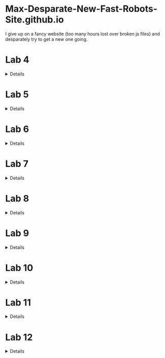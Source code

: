 # Max-Desparate-New-Fast-Robots-Site.github.io
I give up on a fancy website (too many hours lost over broken js files) and desparately try to get a new one going. 

# Lab 4

<details markdown="1">
In this lab, I set up the IMU sensor, enabling 9DOF sensing for the Artemis board. This enables more complex path planning and systems control.

![alt text](lab4/imuconnected.jpg "Picture of the IMU connected to the Artemis board.")

The example code for the IMU board runs without issue out-of-the-box. (The below GIF was recorded retroactively with the example code. The IMU has already been mounted to the robot. The outputs are read from Serial plotter.)

![alt text](lab4/examplecode.gif "Showing the sample code track IMU data from the robot position")

The AD0_VAL value is set to zero by default. This variable refers to the LSB bit of the I2C address. Manipulating the AD0_VAL could allow up to two IMU boards to run in parallel. (Having two of the same board would improve robustness of sensor data.) 

## Accelerometer
Using the equations from class, I record pitch and roll values with the IMU board positioned at -90, 0, and 90 degrees in these two axes.

'''c
pitch_a = atan2(myICM.accY(),myICM.accZ())*180/M_PI;
roll_a  = atan2(myICM.accX(),myICM.accZ())*180/M_PI; 
'''

![alt text](lab4/pitch90090.png "Image of pitch data sampled at different angles.")

![alt text](lab4/roll90090.png "Image of roll data sampled at different angles.")

To get this data, I held the IMU board against the flattest surfaces I had in my room. This brings about potential systematic errors since the flatness and perpendicularity of these surfaces are not guaranteed. This affects my two-point calibration.  

The raw accelerometer data is very noisy. Additionally, at the extreme angles, data for the other axis is most inconsistent. While most of the issue of the accelerometer data is in precision, some of the accuracy is calibrated for by determining a shift and scale factor from the sampled data to fit the expected values to the expected angles. 

```python
# Calculating conversion factors
# Scale conversion
s = 180 / (np.mean(pitch90) - np.mean(pitchneg90))
# origin conversion
o = -(np.mean(pitch90) + np.mean(pitchneg90))/2
print(s,o)
>> 1.0259896646740851 1.0943006994729316
```

Using a fourier transform, I derived an alpha term for low-pass filtering. 
![alt text](lab4/pitchfft.png "Pre-filtered Pitch FFT")

I decided to use 2Hz as my cutoff frequency, leading to the following calculations. 
![alt text](lab4/alphacalc.png "Alpha calculation")

This leads to a much smoother fourier transform for the filtered signal. In fact, for the low-pass filtered pitch data, only three peaks are registered by the FFT.
![alt text](lab4/pitchlpffft.png "Post-filter Pitch FFT")

Here are the pitches laid on top of one-another. The filtered pitch is clearly much smoother and robust.
![alt text](lab4/pitchlpfcompare.png "Pre- and post-filter Pitch FFT")


## Gyroscope
The gyroscope data suffers from clear drift over time. This is inherent to the sensor, although I found tha higher sampling rates reduced this drift. I suspect this has to do with the dt calculation involved with iterating pitch, roll, and yaw values from gyro data. 

![alt text](lab4/gyrodrift.png "Gyro pitch drift over 5 seconds")

I merged the gyro data with the accelerometer data using a complimentary filter for higher accuracy and precision, with robustness to noise and rapid changes.

I used a beta of 0.9 for these results.

![alt text](lab4/pitchreadingcompare.png "Pitch complimentary")

![alt text](lab4/rollreadingcompare.png "Roll complimentary")

## Sample Data and Stunts
The limiting factor for my sampling rate was waiting on the TOF sensor data. The change I made to boost my sampling rate substantially was to not wait for TOF sensor data when it was not available, and update IMU data first. I used separate float arrays for my variables of interest with a set size of 1400, experimentally determined to be more than enough for 5 seconds of data. 

My sampling rate was much faster when I spent the 5 seconds filling up my data buffers and incrementally sending the data after the recording process was complete. The downside of this setup is that the real runtime is much longer than 5 seconds. 

![alt text](lab4/5secreadings.png "5 seconds of data")

I cut the cord for the 850mAH battery, the smaller voltage of the two supplied batteries, to be connected to the Artemis. The larger voltage battery is more suited for the high-power demands of the motor controllers. 

I did some basic stunts, with and without the Artemis onboard. 

Without Artemis:
![alt text](lab4/noart.gif "Test drive without Artemis")

With Artemis:
![alt text](lab4/art.gif "Test drive with Artemis")


The following data is from a 5 second capture from the IMU and TOF sensor onboard the robot, run remotely. This particular scene shows me driving the robot 360 degrees in my messy room. Notice the yaw values responding appropriately. Pitch and roll appear to jitter likely due to friction interactions with the floor. Distance sensing also responds appropriately. (I have TOF sensors on either end of the robot.)

![alt text](lab4/360spindata.png "Data from a 360 spin")

</details>

# Lab 5

<details markdown="1">

## Wiring Diagram
![alt text](lab5/diagram.jpg "Motor driver wiring diagram")
The Artemis voltage requirements for powering are different than that of the motors. The motors draw signficantly more power than the computer. Therefore, a lower voltage battery is suited for running the Artemis computer and a higher voltage batter is suited for running the motors. 

I use analog pins on opposite sides of the Artemis board to control the motor drivers. This makes debugging easier due to the intuitive visual grouping and also reduces likelihood of me shorting connections during the soldering process. 

## Power Supply Testing
A control signal amplitude of 2V best matches the expected output voltage from the Artemis board. For Vin, I used 3.7V to match the maximum output of the charged 850mAh battery. 

I was successfully able to module the speed of the motors on each side using the duty cycle from the function generator. Shorter duty cycles lead to slower rotation.
![alt text](lab5/labsetup.gif "Robot motors running tethered")

## Calibration
I added the following code to the bluetooth cases to allow for easy testing and calibration of left and right motors. For a left motor and right motor speed sent over bluetooth, the robot moves forward at those speeds for a second.

```C
case TEST_DRIVE:
    success = robot_cmd.get_next_value(l_speed);
    if (!success)
        return;
    success = robot_cmd.get_next_value(r_speed);
    if (!success)
        return;
    analogWrite(left_f,0);
    analogWrite(left_r,0);
    analogWrite(right_f,0);
    analogWrite(right_r,0);
    delay(500);
    analogWrite(left_f,l_speed);
    analogWrite(left_r,0);
    analogWrite(right_f,r_speed);
    analogWrite(right_r,0);
    delay(1000);
    analogWrite(left_f,0);
    analogWrite(left_r,0);
    analogWrite(right_f,0);
    analogWrite(right_r,0);
    break;
```
Straight line driving was achieved at 190 and 248 for left and right motors respectively. 
![alt text](lab5/straightline.gif "The robot moves straight")

## Lower Limit PWM
Running the calibration script at progressively lower and lower PWM values, I found that values at 40 were the threshold for overcoming static friction in driving straight. Intuitively, the fixed 4-wheel drivetrain would experience emore friction in turns. For a point-turn, the minimum viable PWM value was 100 for each motor. 

## Open-loop Test Run
Here is the robot performing a manuever untethered and via a bluetooth command. 
![alt text](lab5/testrun.gif "The robot moves autonomously")
```C
case LAB5:
    l_speed = 190;
    r_speed = 248;
    analogWrite(left_f,l_speed);
    analogWrite(left_r,0);
    analogWrite(right_f,r_speed);
    analogWrite(right_r,0);
    delay(500);
    analogWrite(left_f,l_speed);
    analogWrite(left_r,0);
    analogWrite(right_f,0);
    analogWrite(right_r,0);
    delay(500);
    analogWrite(left_f,0);
    analogWrite(left_r,l_speed);
    analogWrite(right_f,0);
    analogWrite(right_r,l_speed);
    delay(500);
    analogWrite(left_f,0);
    analogWrite(left_r,0);
    analogWrite(right_f,0);
    analogWrite(right_r,l_speed);
    delay(500);
    analogWrite(left_f,0);
    analogWrite(left_r,0);
    analogWrite(right_f,0);
    analogWrite(right_r,0);
    break;
```
</details>

# Lab 6

<details markdown="1">

![alt text](lab6/run.gif "The robot drives and turns around")

## Data Handling
To maximize the customizability of my PID stunt code, I used many input parameters sent over bluetooth. This helped me quickly test different PID parameters as well as other parameters relevant to the stunt. 

My code takes up to 10 inputs. Some parameters operate as 'optional' parameters. 

```C
success = robot_cmd.get_next_value(kp);
            if (!success)
                return;
            success = robot_cmd.get_next_value(ki);
            if (!success)
                return;
            success = robot_cmd.get_next_value(kd);
            if (!success)
                return;
            success = robot_cmd.get_next_value(timeout);
            if (!success)
                return;
            success = robot_cmd.get_next_value(split);
            if (!success)
                split = 10;
            success = robot_cmd.get_next_value(I_gaurd);
            if (!success)
                I_gaurd = 100;
            success = robot_cmd.get_next_value(bottom);
            if (!success)
                bottom = 50;
            success = robot_cmd.get_next_value(forward);
            if (!success)
                forward = 500;
            success = robot_cmd.get_next_value(l_speed);
            if (!success)
                l_speed = 250;
            success = robot_cmd.get_next_value(r_speed);
            if (!success)
                r_speed = 250;         
```

I also used code from my IMU lab to retrieve data after recording. The most efficient way I've found to send batches of data over bluetooth is to store data to several float buffers during the run. Then, once the run is finished, send data line-by-line to a python list over bluetooth.

I can use the following callback function to process and display the data.

```python
def getData(uuid,y):
    global record
    string = y.decode("utf-8")
    if string == "DONE":
        for key in record:
            plt.plot(record[key])
            plt.title(key)
            plt.show()
        return
    datas = string.split("+")
    keys = list(record.keys())
    for data in datas:
        dat = data.split("|")
        for i,e in enumerate(dat):
            if e:
                record[keys[i]] += [float(e)]
ble.start_notify(ble.uuid['RX_STRING'], getData)
record = {"yaws":[],"output":[],"kpP":[],"kiI":[],"kdD":[]}
```

## PID 
In selecting my K values, I followed the heuristic plan laid out in lectures. I first tested a P-only system. When my P value was too high, I found that the robot would turn too fast for yaw readings to be accurate. At a certain point, especially when the robot was within 10 degrees of the set point, it struggled to overcome friction. That led me to introduce a non-zero Ki to eventually build up the magnitude of the output to overcome the friction near the setpoint. I then played with small Kd values to help improve speed of convergence. 

## Sampling
I played with the idea of truncating the yaw data to a 0-360 range. However, I found issues with the robot spinning too far past the setpoint. This is because, for a setpoint of 0, the function of P would be discontinuous. 

Therefore, I had better results with a setpoint of 180 degrees and performing no truncation on yaw. The robot does not spin far enough to encounter issues with data overflow or underflow. 

Even with my code optimized to run as fast as possible, I frequently had issues with my yaw reading accuracy. When the motors are driven too quickly, the robot easily overshoots in reality, but the sensor does not pick up on the overshoot. I suspect this has to do with a breakdown of small angle approximations as high enough angular speeds. Thus, I had to reduce my Kp and I gaurd values to reduce instances of extremely fast spinning. 

## Simple anti-windup
My implementation of anti-windup is a simple hack that truncates the integral tracking variable to a set range. 

```C
I += P * dt;
I = fmax(fmin(I,I_gaurd),-I_gaurd); // anti windup
```

## PID output to motor drivers
To convert the PID output value to integers I can send to the motor drivers, I did the following. I added a baseline speed to the output called "bottom". I then clamped to output to 0-255. I also apply a "split" to account for different efficiencies between the left and right motors. The output value can be negative, reflecting different directions of turning. I converted these real float values to positive integers and wrote them to the appropriate pins of the motor drivers. 

```C
if (output < 0) {
    analogWrite(left_f,0);
    analogWrite(left_r,(int) -fmax(output-bottom+split,-255));
    analogWrite(right_f,(int) -fmax(output-bottom-split,-255));
    analogWrite(right_r,0);
    buff0[counter] = (int) -fmax(output-bottom+split,-255);
    
} else {
    analogWrite(left_f,(int) fmin(output+bottom-split,255));
    analogWrite(left_r,0);
    analogWrite(right_f,0);
    analogWrite(right_r,(int) fmin(output+bottom+split,255));
    buff0[counter] = (int) fmin(output+bottom-split,255);
```

Driving in the hallway, the robot begins to turn and converge toward 180 degrees.

![alt text](lab6/yawinmotion.png "The robot drives and turns around after driving forward")

The PWM values that the motors experience look like this.

![alt text](lab6/outputsinmotion.png "PWM values ")

This output can be broken down into the trends of Kp\*P, Ki\*I, and Kd\*D.
![alt text](lab6/P.png "P component")

![alt text](lab6/I.png "I component")

![alt text](lab6/D.png "D component")

</details>

# Lab 7

<details markdown="1">

## Data capture
In the Upson lab, I ran a modified version of the TOF lab code to get step response data. I drove the motors at a set speed for 1 second before letting the robot coast and letting drag slow the robot to a stop.

For easier conversion of u to pwm values, I ran the step response at the maximum PWM value that would allow for straight driving.

Most critically, it was important to set the robot far enough for the robot to come to a rolling stop without collision.

![alt text](lab7/xdata.png "Raw distance measurements")

I processed the data to derive velocity and acceleration measurements. I used symmetric moving averages just to smooth out the data. Without the smoothing, errors from the distance measurements propogate through the differentiation. With a little bit of smoothing, I am much more confident in reading the graphs for rise time.

```python
import numpy as np
def moving_average(x, w):
    return np.convolve(x, np.ones(w), 'same') / w

xdot = moving_average(np.ediff1d(x)/np.ediff1d(times),3)
```

![alt text](lab7/xdotdata.png "Smoothed velocity")

Here we can see the robot move towards the wall with nearly continuous acceleration and increasing speed. After 1 second from the start of data capture, acceleration reverses direction and a lower magnitude acceleration at a point in time that matches the inflection point in the X data.

## Drag and Mass
After this, the process of capturing the 90% rise time is relatively simple implementation of the lecture code. 
```python
# d ~ 1/xdot_steady
xdot_steady = np.min(xdot)
d = (-1/xdot_steady)

xdot90 = 0.9*xdot_steady
t_rise = (times[np.argmax(xdot < xdot90)] - times[0]) 

# m = -d*t_0.9 / ln(0.1)
m = -d*t_rise / np.log(0.1)

print(d, m)
>> 0.6709160379958043 264.7416977038248
```

## A and B matrices
With my coefficients determined, I then calculate my A, B, and C matrices. I also discretize A and B as required. 
```python
# xdot = Ax + Bu
A = np.array([[0,1],[0,-d/m]])
B = np.array([[0],[1/m]])

C = np.array([[-1,0]])

#discretized, dt is sampling time
dt = (times[-1] - times[0]) / len(times)
Ad = np.eye(len(A)) + dt * A  
Bd = dt * B

A = Ad
B = Bd
```


|  A  |         |
|----|---------|
| 1 | 97.32545098 |
| 0 | 0.75335504 |

|  B  |
|----|
| 0. | 
| 0.36762419 |

|  C  |         |
|----|---------|
| -1 | 0 |

## Applying Kalman Filter
Then, it is a matter of applying the kalman filter with the kalman filter function on the measured data.

We use this function applied to a given motor input u and measured output state y.
```python
sigma_1, sigma_2, sigma_3 = dt, dt, 27.

sig_u=np.array([[sigma_1**2,0],[0,sigma_2**2]]) 
sig_z=np.array([[sigma_3**2]])

sigma = np.array([[2500,0],[0,10]])


def kf(mu,sigma, u, y):
    mu_p = A.dot(mu) + B.dot(u)
    sigma_p = A.dot(sigma.dot(A.transpose()))+sig_u
    
    sigma_m = C.dot(sigma_p.dot(C.transpose()))+sig_z
    kkf_gain = sigma_p.dot(C.transpose().dot(np.linalg.inv(sigma_m)))
    
    y_m = y-C.dot(mu_p)
    mu = mu_p+kkf_gain.dot(y_m)
    sigma=(np.eye(2)-kkf_gain.dot(C)).dot(sigma_p)

    return mu, sigma
```

I first tested the following sigmas. My position and speed standard deviation is about 9.9. I try 20 for my sigma_3 process noise. 

```python
sigma_1, sigma_2, sigma_3 = np.sqrt(dt), np.sqrt(dt), 20.


sig_u=np.array([[sigma_1**2,0],[0,sigma_2**2]]) 
sig_z=np.array([[sigma_3**2]])

sigma = np.array([[2500,0],[0,10]])
```

I used the below code to visualize the filtered data
```python
kf_state = []
x_ = -np.array([x[1],0]).transpose()
Y = -np.stack([x[1:],xdot[0:]]).transpose()
u = 1
for i,y in enumerate(Y):
    if i == np.argmin(x)-1:
        u = 0
    x_, sig = kf(x_, sigma, [[u]], y)
    kf_state.append(x_)

kf_state = np.stack(kf_state)
plt.plot(kf_state[:,0,1],label="Kalman Filtered")
plt.plot(xdot[1:], label="Raw")
plt.legend()
plt.show()
```

The results show the filtered data means consistently overshooting measured results, resulting in the robot appearing to be closer to the wall than it is in the measured data. If anything, with the doppler effect, appearing slightly further from the wall would be more reasonable.
![alt text](lab7/kalman0.png "First Kalman test")

To induce a somewhat tighter fit, I increase sigmas in my process values. 
I use 97.3, 9.9, and 50 for my sigmas 1 through 3. And I use 2.5 and 243 for m
![alt text](lab7/kalman1.png "Second Kalman test")

## Onboard extrapolation

To interpolate between TOF readings on the Artemis, I use my last readings of x and xdot to linearly extrapolate into the future. This allows me to have a finer sampling rate. 

After capturing the initial state with the TOF sensor, I am able to begin applying the extrapolation to incoming data. When real sensor data is not available, the Artemis falls back on, every 15 milliseconds, at a much faster sampling rate, a best guess of position and speed to predict the present state. 

```C
while (true) {
    if (distanceSensor1.checkForDataReady()) {
        last_time = millis();
        distance1 = distanceSensor1.getDistance();
        distanceSensor1.clearInterrupt();
        distanceSensor1.stopRanging();
        distanceSensor1.startRanging();
        x_(0,0) = distance1;
        break;
    }
    delay(5);
}

analogWrite(right_f,r_speed);
analogWrite(right_r,0);
analogWrite(left_f,l_speed);
analogWrite(left_r,0);

while (counter < buffer_size) {
    timestamp = micros();
    if (timestamp - last_time2 > timeout) {
        analogWrite(right_f,0);
        analogWrite(right_r,0);
        analogWrite(left_f,0);
        analogWrite(left_r,0);
        u(0) = 0;
        if (timestamp - last_time2 > 5000000) {
            break;
        }
    }

    if (distanceSensor1.checkForDataReady()) {
        distance1 = distanceSensor1.getDistance();
        distanceSensor1.clearInterrupt();
        distanceSensor1.stopRanging();
        distanceSensor1.startRanging();

        if (counter > 0) {
            dt = millis() - last_time;
            last_time += dt;
            xdot = (distance1 - buff0[last_counter]) / dt;
            last_counter = counter;
        }
        
        y = {distance1,xdot};

        times[counter] = timestamp/1000.;
        distance1 = y(0,0);
        buff0[counter] = distance1;
        buff1[counter] = y(0,1);
        counter++;
        }

    delay(15); // Fallback interpolation
    times[counter] = timestamp/1000.;
    distance1 += 15*y(0,1);
    buff0[counter] = distance1;
    buff1[counter] = y(0,1);
    counter++;

}
```

Here are the results of the interpolation in a sample run. The x axis shows the number of samples. The linear interpolation strategy works very well during most of the motion. However, where the magnitude of velocity is changing much faster, near the start and end of the robot's motion, the constant speed assumption breaks down. 
![alt text](lab7/interpx.png "X data with extrapolation")

</details>

# Lab 8

<details markdown="1">

## Overview
I chose to perform Task B: Orientation Control. For this task, I will program the robot to drive fast toward a wall, drift and turn 180 degrees and drive back. 

## Best run
![alt text](lab8/bestrun.gif "Best run")
In my best run, my robot completes the task in about 4 seconds. 

## Blooper reel
[![alt text](https://img.youtube.com/vi/L2kpKNiJ4Ls/0.jpg)](https://www.youtube.com/watch?v=L2kpKNiJ4Ls)

## Implementation
For this high speed task, I must face a few specific challenges. I am aware that the robot's yaw measurement is inaccurate at fast rotations. It may be necessary to compensate for expected drift by programming the turn setpoint as required. 

My code consists of three loops that the robot progresses through. First, the robot drives forward until it detects a forward distance less than 914 mm (3 feet). Then it initates a 180 degree turn using PID. Finally, it drives straight back to the finish line. At every stage, there exists a timeout in the case that any phase hangs for any technical reason. This helps prevent the robot from behaving too erratically and getting damaged.

For faster distance updates, I use linear extrapolation to estimate distance when the ToF data is unavailable. Below is the code for phase 1.  I found that setting *distance_to_wall* to values higher than 914 mm gives the robot enough distance to respond, giving enough space for the arc of the turn. Otherwise the robot ends up crashing into the wall. 
```python
while (distance1 > distance_to_wall) {
    timestamp = micros();
    if (timestamp - last_time2 > timeout || counter >= buffer_size) {
    analogWrite(right_f,0);
    analogWrite(right_r,0);
    analogWrite(left_f,0);
    analogWrite(left_r,0);
    if (timestamp - last_time2 > 5000000) {
        break;
    }
    }

    if (distanceSensor1.checkForDataReady()) {
    distance1 = distanceSensor1.getDistance();
    distanceSensor1.clearInterrupt();
    distanceSensor1.stopRanging();
    distanceSensor1.startRanging();

    if (counter > 0) {
        dt = millis() - last_time;
        last_time += dt;
        xdot = (distance1 - buff0[last_counter]) / dt;
        last_counter = counter;
    }
    
    times[counter] = timestamp/1000.;
    buff0[counter] = distance1;
    buff1[counter] = xdot;
    counter++;
    }

    delay(15);
    times[counter] = timestamp/1000.;
    distance1 += 15*xdot;
    //buff0[counter] = distance1;
    //buff1[counter] = xdot;
    //counter++;

}
```

And here is phase 2. This code is largely unchanged from the PID lab. Having a setpoint other than 180 gave me flexibility in adjusting for yaw overshoot or undershoot. 
```python
last_time = micros();

while (counter < buffer_size) {
    // if data ready and past minimum update time
    Serial.println(counter);
    if(myICM.dataReady())
    {
    // collect data
    myICM.getAGMT();
    timestamp = micros();
    dt = (timestamp - last_time2)/1000000.;
    last_time2 = timestamp;
    yaw_g += myICM.gyrZ()*dt;

    yaws[counter] = yaw_g;

    // calculate P error
    P = set_point - yaw_g;

    // calculate I error
    I += P * dt;
    I = fmax(fmin(I,I_gaurd),-I_gaurd); // anti windup

    // calculate D error
    D = (P - P_prev) / dt;
    P_prev = P;

    // calculate output, 
    output = kp * P + ki * I + kd * D;
    //buff0[counter] = output;
    buff1[counter] = kp*P;
    buff2[counter] = ki*I;
    buff3[counter] = kd*D;

    counter++;

    // clamp output 
    if (output < 0) {
        
        analogWrite(right_f,0);
        analogWrite(right_r,(int) -fmax(output-bottom+split,-255));
        analogWrite(left_f,(int) -fmax(output-bottom-split,-255));
        analogWrite(left_r,0);
        //buff0[counter] = (int) -fmax(output-bottom+split,-255);
        //buff2[counter] = l_speed;
        
    } else {
        analogWrite(right_f,(int) fmin(output+bottom-split,255));
        analogWrite(right_r,0);
        analogWrite(left_f,0);
        analogWrite(left_r,(int) fmin(output+bottom+split,255));
        //buff0[counter] = (int) fmin(output+bottom-split,255);
        //buff1[counter] = r_speed;
        //buff2[counter] = l_speed;
    }

}
```

And finally, I have a final drive forward script for phase 3. This part is the most straightforward.
```python
 if (timestamp - last_time > timeout) {
    delay(5);
    analogWrite(right_f,r_speed);
    analogWrite(right_r,0);
    analogWrite(left_f,l_speed);
    analogWrite(left_r,0);
    delay(forward);
    analogWrite(right_f,0);
    analogWrite(right_r,0);
    analogWrite(left_f,0);
    analogWrite(left_r,0);
    break;
    }
```

## PID and task Settings
* Kp = 0.2
* Ki = 0.007
* Kd = 0.02
* Timeout setting = 0.8 seconds
* Setpoint = 90 degrees

## Plots
I plot data captured from my best run. When the data shows zero, that indicates that the data isn't captured for phase 1. 

![alt text](lab8/yaws.png "Yaws plot")

![alt text](lab8/distances.png "Distances plot")

![alt text](lab8/speeds.png "Speeds plot")

![alt text](lab8/kpp.png "KpP plot")

![alt text](lab8/kii.png "KiI plot")

![alt text](lab8/kdd.png "KdD plot")

</details>

# Lab 9

<details markdown="1">

For the mapping task, I chose to repurpose my PID orientation control code to perform orientation control. I perform PID on position setpoints around a 360 degree turn. Specifically, in time windows of about a second, a running record of the set point position gets iterated up by 24 degrees, or a 15th of a full turn. The robot performs PID to try to reach that set point. After the time window is over, a measurement is taken of the distance from both time of flight sensors (mounted perpendicular to eachother) and of the current yaw reading. The yaw reading is known to be pretty inaccurate for rotations that are too fast, so I keep the kP term relatively small. 

The functional Arduino code looks something like this.

```C
yaws[counter] = yaw_g;
analogWrite(right_f,255);
analogWrite(right_r,255);
analogWrite(left_f,255);
analogWrite(left_r,255);
delay(50);

target += 360/15;

distanceSensor0.startRanging();
while (true) {
if (distanceSensor0.checkForDataReady()) {
distance0 = distanceSensor0.getDistance();
distanceSensor0.clearInterrupt();
distanceSensor0.stopRanging();
d0s[counter] = distance0;
break;
}
delay(5);
}

distanceSensor1.startRanging();
while (true) {
if (distanceSensor1.checkForDataReady()) {
distance1 = distanceSensor1.getDistance();
distanceSensor1.clearInterrupt();
distanceSensor1.stopRanging();
d1s[counter] = distance1;
break;
}
delay(5);
}

counter++;
```

Once I resolve the bluetooth connection issues, the code runs smoothly and captures and sends data well over bluetooth. The code for the data transfer is recycled from other labs. 

![alt text](lab9/spin.gif "Example of robot spinning and mapping")

## Robot Spinning
I struggled to get the robot to turn in place, even while using duct-taped wheels. In addition, the ToF sensors are also offset from the center of the robot. Finally, there is likely a discrepency between the yaw the robot measures and the actual yaw.

I try to later account for these offsets in my plotting of my datapoints. This is explained in the next sections.

## Plots
When I recieve raw data from the data callback, I recieve data for yaw, distance0, and distance1. 
![alt text](lab9/yaws.png "Raw yaw data")
![alt text](lab9/d0s.png "Distance 0 data")

I then convert this data to polar plots after yaws are converted to radians.
![alt text](lab9/polar.png "Polar plot of ToF")

## Precision and repeatability
Running the same code twice at a given location produces data that is surprisingly similar. This data is without any additional processing. This result occurs inspite of the fact that the starting position of the robot is not carefully controlled and the fact that the robot does not turn on its own axis. 

![alt text](lab9/polarprecision.png "Polar plot of ToF")

## Combining maps
From yaw and distance measurement data, we can convert polar coordinates to planar coordinates. I used the expression *x = r\*cos(theta) + x_o* and *y = r\*sin(theta) + y_o* to transform the data to a form that can be superimposed onto eachother. *x_o* and *y_o* refer to the respective origins at which the data was collected in the map. 

In python, the resultant code looks like this:

```python
import numpy as np
import matplotlib.pyplot as plt

keys = [["neg3neg2",-3,-2],["03",0,3],["53",5,3],["5neg3",5,-3]]

for name, delx, dely in keys:
    r = np.load(name+"r1.npy")+75
    theta = np.load(name+"theta.npy")
    x = (r)*np.cos(theta/180*np.pi+1*np.pi/2)/304.8+delx
    y = (r)*np.sin(theta/180*np.pi+1*np.pi/2)/304.8+dely
    plt.plot(x,y, ".",)
    plt.plot([delx], [dely], "x", label =  name)
plt.legend()
plt.show()
```
Thetas are offset by 90 degrees to account for my starting position. And distances are scaled to imperial units. 

![alt text](lab9/raw_map.png "Raw unprocessed map")

From the unprocessed map of the raw data, we can see an overall outline of the room and dots in the vague positions of the boxes within the room. To get more out of my data, I account for the fact that my ToF sensor travels a radius away from my center of rotation. Additionally, when my robot thinks it has completed a 360 degree turn, more often the turn is closer to 340. We can scale theta to try to correct this, too.

Adjusting the data to better fit, accounting for different offsets, and radii of rotation, and incomplete turns, I am able to produce a much cleaner joint point cloud.

```python
keys = [["neg3neg2",-3,-2, 'red'],["03",0,3, 'green'],["53",5,3,'blue'],["5neg3",5,-3,'purple']]
for name, delx, dely, color in keys:
    r = np.load(name+"r1.npy")
    theta = np.load(name+"theta.npy")
    if name == "03":
        x = (r+25)*np.cos(theta*(165/180)/180*np.pi+np.pi/2+0.4)/304.8+delx
        y = (r+25)*np.sin(theta*(165/180)/180*np.pi+np.pi/2+0.4)/304.8+dely+0.3
    elif name == "53":
        x = (r+65)*np.cos(theta*(200/180)/180*np.pi+np.pi/2-0.6)/304.8+delx
        y = (r+65)*np.sin(theta*(200/180)/180*np.pi+np.pi/2-0.6)/304.8+dely
    elif name == '5neg3':
        x = (r+75)*np.cos(theta*(170/180)/180*np.pi+np.pi/2-0.)/304.8+delx
        y = (r+75)*np.sin(theta*(170/180)/180*np.pi+np.pi/2-0.)/304.8+dely
    else:
        x = (r+115)*np.cos(theta*(170/180)/180*np.pi+np.pi/2-0.1)/304.8+delx
        y = (r+115)*np.sin(theta*(170/180)/180*np.pi+np.pi/2-0.1)/304.8+dely
    plt.plot(x,y, ".", color=color)
    plt.plot([delx], [dely], "x", color=color, label =  name)
plt.legend()
plt.show()
```

![alt text](lab9/cleaned_map.png "The cleaned map")

I can draw the predicted room boundaries using horizontal and vertical lines. I construct these lines under the basic assumption that all boundaries are strictly horizontal and vertical. For a vertical line, for example, I take a set of points, and draw a vertical line at *x = x_mu* where *x_mu* is the sample mean x position.

```python
p = np.stack(points, 1).reshape((2,-1))
plt.plot(p[0],p[1],".")

s = p[:,p[0,:]>6.1]
f = np.array([[min(s[1]),np.mean(s[0])],[max(s[1]),np.mean(s[0])]]).transpose()
#plt.plot(s[0], s[1],".")
plt.plot(f[1], f[0])

s = p[:,p[1,:]>3.5]
f = np.array([[np.mean(s[1]),np.min(s[0])],[np.mean(s[1]),np.max(s[0])]]).transpose()
#plt.plot(s[0], s[1],".")
plt.plot(f[1], f[0])

s = p[:,p[0,:]>-3]
s = s[:,s[0,:]<-2]
s = s[:,s[1,:] > 0.]
f = np.array([[min(s[1]),np.mean(s[0])],[max(s[1]),np.mean(s[0])]]).transpose()
#plt.plot(s[0], s[1],".")
plt.plot(f[1], f[0])

#...
```

![alt text](lab9/line_overlay.png "The cleaned map")

## Prepping for simulator
From these points, it is a simple to connect adjacent points to build a numpy array of vertices throughout the environment for later use in the simulator.


![alt text](lab9/single_line.png "The cleaned map")

</details>

# Lab 10 

<details markdown="1">

Code is adapted and optimized from Aarya Pai's 2022 lab work.

Here is the complete run with Bayes filter applied on a trajectory through the simulated environment.


![alt text](lab10/run.gif "Simulator run")

## Inferences and results
The Bel index peaks at a probability of aroud 0.5, but most of the time resides below 0.2. Error is smallest around when the robot moves relatively consistently and at short distances. Large movements especially with a lot of rotation reintroduce the most error. Interestingly, the GT alpha appears to grow substantially over the course of the trajectory. This may be an error with the simulator, given that we expect angles to be constrained -180 to 180. This is room for further investigation in future labs. 


![alt text](lab10/prediction_stats.png "Comparing predictions and ground truth")


## compute_control
To clean up my code for readability, I create delta_x and delta_y which is passed to the numpy arctan2 function. I use numpy functions where possible to leverage the package's computational speed advantage. I also take advantage of the array and matrix operations in calculating delta_trans. 
```python
def compute_control(cur_pose, prev_pose):
    """ Given the current and previous odometry poses, this function extracts
    the control information based on the odometry motion model.

    Args:
        cur_pose  ([Pose]): Current Pose
        prev_pose ([Pose]): Previous Pose 

    Returns:
        [delta_rot_1]: Rotation 1  (degrees)
        [delta_trans]: Translation (meters)
        [delta_rot_2]: Rotation 2  (degrees)
    """
    delta_x = cur_pose[0] - prev_pose[0]
    delta_y = cur_pose[1] - prev_pose[1]
    delta_rot_1 = mapper.normalize_angle(np.rad2deg(np.arctan2(delta_y, delta_x) - prev_pose[2]))
    delta_trans = np.sum((np.array(cur_pose[:2]) - np.array(prev_pose[:2 ]))**2)**0.5
    delta_rot_2 = mapper.normalize_angle(cur_pose[2] - prev_pose[2] - delta_rot_1)

    return delta_rot_1, delta_trans, delta_rot_2
```

## odom_motion_model
np.product can be used to take the product across all entries in an array. I used this fact to reduce unnecessary indexing. 

```python
def odom_motion_model(cur_pose, prev_pose, u):
    """ Odometry Motion Model

    Args:
        cur_pose  ([Pose]): Current Pose
        prev_pose ([Pose]): Previous Pose
        (rot1, trans, rot2) (float, float, float): A tuple with control data in the format 
                                                   format (rot1, trans, rot2) with units (degrees, meters, degrees)


    Returns:
        prob [float]: Probability p(x'|x, u)
    """  
    u_hat = compute_control(cur_pose, prev_pose)
    sigma = np.array((loc.odom_rot_sigma, loc.odom_trans_sigma, loc.odom_rot_sigma))
    prob = np.product(loc.gaussian(u_hat, np.array(u), sigma))
    
    return prob
```

## prediction_step

I experimented with matrix operations and other numpy tools to reduce the runtime of this function further. I was not successful in finding an alternative outside of the 6 for-loops that worked for my case. The main challenge is the need to apply the belief update between every combination of previous and current poses. With larger environments, this significantly reduces the performance of the Bayes filter, given that the sum connections follows the pyramid numbers formula *n(n+1)/2* or approximately O(n**2).

Here, I also experimented with adding a small epsilon to the division to prevent division errors. In practice, I did not run into issues with the normalization.

```python
def prediction_step(cur_odom, prev_odom):
    """ Prediction step of the Bayes Filter.
    Update the probabilities in loc.bel_bar based on loc.bel from the previous time step and the odometry motion model.

    Args:
        cur_odom  ([Pose]): Current Pose
        prev_odom ([Pose]): Previous Pose
    """
    
    actual_u = compute_control(cur_odom, prev_odom)
    loc.bel_bar = np.zeros((mapper.MAX_CELLS_X, mapper.MAX_CELLS_Y, mapper.MAX_CELLS_A))
    for x_prev in range(mapper.MAX_CELLS_X):
        for y_prev in range(mapper.MAX_CELLS_Y):
            for a_prev in range(mapper.MAX_CELLS_A):
                if loc.bel[x_prev,y_prev,a_prev] > 0.0001:
                    for x_t in range(mapper.MAX_CELLS_X):
                        for y_t in range(mapper.MAX_CELLS_Y):
                            for a_t in range(mapper.MAX_CELLS_A):
                                loc.bel_bar[x_t,y_t,a_t] += loc.bel[x_prev,y_prev,a_prev] * odom_motion_model(mapper.from_map(x_t,y_t,a_t),mapper.from_map(x_prev,y_prev,a_prev),actual_u)

    loc.bel_bar /= np.sum(loc.bel_bar)#+0.00001   
```

## sensor_model and update_step
These functions are pretty lean as-is. I could not make improvements here.
```python
def sensor_model(obs):
    """ This is the equivalent of p(z|x).

    Args:
        obs ([ndarray]): A 2D array consisting of the true observations for each robot pose in the map 

    Returns:
        [ndarray]: Returns a 1D array of size N (total number of cells in the map) with the likelihoods of each cell's observations
    """
    return np.array([loc.gaussian(loc.obs_range_data[i], obs[i], loc.sensor_sigma) for i in range(mapper.OBS_PER_CELL)])



def update_step():
    """ Update step of the Bayes Filter.
    Update the probabilities in loc.bel based on loc.bel_bar and the sensor model.
    """
    for x_t in range(mapper.MAX_CELLS_X):
        for y_t in range(mapper.MAX_CELLS_Y):
            for a_t in range(mapper.MAX_CELLS_A):
                loc.bel[x_t,y_t,a_t] = loc.bel_bar[x_t, y_t, a_t] * np.prod(sensor_model(mapper.obs_views[x_t,y_t,a_t]))
                
    loc.bel /= np.sum(loc.bel)
```

</details>

# Lab 11

<details markdown="1">

## Localization in Simulation
I tested the simulation's localization. The results appeared virtually identical to the previous lab. We can observe the belief trajectory in blue fitting fairly tightly to the ground truth in green. By testing in simulation first, we can isolate errors between code and real-world physics. From the simulated results, we have a benchmark for the error in an ideal case. 

![alt text](lab11/finalplot.png "Final plot of odom, ground truth, and belief")

## Real localization
Next, we test the same code on the real robot. I implemented the *perform_observation_loop* code as follows. 

```python
async def perform_observation_loop(self, rot_vel=120):
        """Perform the observation loop behavior on the real robot, where the robot does  
        a 360 degree turn in place while collecting equidistant (in the angular space) sensor
        readings, with the first sensor reading taken at the robot's current heading. 
        The number of sensor readings depends on "observations_count"(=18) defined in world.yaml.
        
        Keyword arguments:
            rot_vel -- (Optional) Angular Velocity for loop (degrees/second)
                        Do not remove this parameter from the function definition, even if you don't use it.
        Returns:
            sensor_ranges   -- A column numpy array of the range values (meters)
            sensor_bearings -- A column numpy array of the bearings at which the sensor readings were taken (degrees)
                               The bearing values are not used in the Localization module, so you may return a empty numpy array
        """
        # Get ArtemisBLEController object
        global flag
        global record
        flag = False
        
        # Run Lab 9 code for mapping
        ble.send_command(CMD.LAB9,".07|0.005|0.02|5000000|25|40|120|1000|255|240")

        # Awaiting flag to be turned on (when data is done sending)
        while not flag:
            await sleep()
        
        # Light post-processing akin to Lab 9 for angle and range correction
        sensor_ranges = np.array(record["D1"])
        sensor_ranges = (sensor_ranges + 75)/1000
        sensor_ranges = np.expand_dims(sensor_ranges,1)
        sensor_bearings = np.array(record["yaws"])
        sensor_bearings = sensor_bearings*(170/180)/180*np.pi
        sensor_bearings = np.expand_dims(sensor_bearings,1)
        
        
        return sensor_ranges, sensor_bearings
        
flag = False
```

Running this code at one of the four marked poses in the environment (5 ft, -3ft, 0 deg) looks something like this. 

![alt text](lab11/singlespin.gif "Single example fo the robot spinning on a coordinate")

Even with this imperfect data capture trajectory, we get a predicted position very close to the actual point. 

![alt text](lab11/prediction.png "Single example fo the robot spinning on a coordinate")

The actual position is (-1.524m, -0.914m, 0 degrees). In other words, the belief from the update step is nearly exactly the actual position.

## The Other Poses

Due to the large detection radius, the size of the prediction error ranges up to 1 foot. 

### Ground truth (5, 3), belief (5,2)
![alt text](lab11/53.png "Prediction at 5,3")

### Ground truth (0, 3), belief (1,3)
![alt text](lab11/03.png "Prediction at 0,3")

### Ground truth (-3, -2), belief (-3,-2)
![alt text](lab11/neg3neg2.png "Prediction at -3,-2")

</details>

# Lab 12

<details markdown="1">

## Overview
I had many challenges in tackling this lab. In this lab, the task is to autonomously navigate through a long sequence of waypoints in a predefined map. 

```
1. (-4, -3)    <--start
2. (-2, -1)
3. (1, -1)
4. (2, -3)
5. (5, -3)
6. (5, -2)
7. (5, 3)
8. (0, 3)
9. (0, 0)      <--end
```

In order to achieve this, I considered several strategies. Below, I explain the sequence of strategies I tested.


| # | Waypoints | Distance | Yaw | Notes |
| - | --- | --- | ---| :-- |
|1 | Bayes filter update every step | TOF with interpolation | PID yaw position control | |
|2 | Bayes filter at selected points | TOF with interpolation | PID yaw position control | |
|3 | Dead reckoning | TOF with PID position control | PID yaw position control 


## Method 1

[![alt text](https://img.youtube.com/vi/hNxk1YXVzCo/0.jpg)](https://www.youtube.com/watch?v=hNxk1YXVzCo)

I reused lab 7 code for TOF with interpolation. I adapted my PID lab code for the yaw control. These two steps were the more straightforward. I removed the data capture part of these functions and rebundled them as the DRIVE and TURN case. They would allow me to command the robot to drive x distance or turn y degrees, with other parameters to control the motion.

The DRIVE function works by:

1. Recording the initial distance ahead with TOF 
2. Determining the distance to stop at by subtracting the initial distance by the desired movement distance.
3. Move forward until the step 2 distance is reached. 

For the Bayes filter update, I used asyncio to allow for the python kernel to wait until the bearings and ranges are populated before proceeding. 

```python
async def perform_observation_loop(self, rot_vel=120):

    global flag
    global record
    global r_offset
    flag = False
    
    print("send")
    record = {"yaws":[],"D1":[]}
    ble.send_command(CMD.LAB9,"2.|0.7|0.8|5000000|-30|100|150|1000|255|255")
    
    last = time()
    while time() < last + 40:
        if len(record["D1"]) == 15:
            print("type 2 break")
            break
        await sleep()
    if time() > last + 40:
        print("timed out")
    
    sensor_ranges = np.array(record["D1"])
    sensor_ranges = (sensor_ranges + r_offset)/1000
    sensor_ranges = np.expand_dims(sensor_ranges,1)
    sensor_bearings = np.array(record["yaws"])
    sensor_bearings = (sensor_bearings + 20)*(170/180)/180*np.pi
    sensor_bearings = np.expand_dims(sensor_bearings,1)
    
    return sensor_ranges, sensor_bearings
```

The script includes preliminary processing of the raw data to improve localization accuracy.

To navigate between waypoints, these wrapper and helper functions are used. 

```python
waypoints = [(-4, -3),   
            (-2, -1),
             (1, -1),
             (2, -3),
             (5, -3),
             (5, -2),
             (5, 3),
             (0, 3),
             (0, 0)]

def getAngle(arr):
    angle = np.rad2deg(np.arctan2(arr[1],arr[0]))
    if angle > 180:
        angle = -360 + angle
    return angle
    
def getDistance(arr):
    return np.linalg.norm(arr)*1000

async def turn(d_angle):
    global flag
    
    angle_left = d_angle
    large_angle_threshold = 90

    if abs(angle_left) > large_angle_threshold:
        angle_left = angle_left - np.sign(angle_left) * large_angle_threshold
        flag = False
        #                           P   I    D   timeout s Igaurd bottom target
        ble.send_command(CMD.TURN,"2.|0.9|0.8|2000000|100|220|160|"+str(np.sign(angle_left)*large_angle_threshold))
        last = time()
        while time() < last + 10:
            if flag:
                break
            await sleep()
        
        await turn(angle_left)
    else:
        flag = False
        ble.send_command(CMD.TURN,"2.|0.9|0.8|2000000|100|220|160|"+str(angle_left))
        last = time()
        while time() < last + 10:
            if flag:
                break
            await sleep()   
```

The turning function seperates large turns into a sequence of smaller turns to reduce errors from yaw drift. These pieces of code make it easier for me to iterate between waypoints, determining the next desire, and getting the angle and distance needed to travel. 

```python
 waypoint_m = np.array(waypoints[i+1])/3.2808399
desire = np.subtract(waypoint_m,current_belief[:-1])

print("Desire", desire)

d_angle = getAngle(desire)
d_dist = getDistance(desire)

print(f"Desired angle {d_angle}, desired distance {d_dist}")
last = time()
while time() < last + 1:
    await sleep()
await turn(d_angle - curr_angle) 
curr_angle = d_angle

print("done turn with current ", curr_angle)

flag = False
print("send drive")
ble.send_command(CMD.DRIVE,"100|115|"+str(int(d_dist))+"|5000000|0.0015|0.016|0.05|200")

last = time()
while not flag and time() < last + 10:
    await sleep()
```

## Method 2
My localization step captures 15 data points but does not complete a full turn. This led to me having issues with compounding issues with yaw drift. Furthermore, the Bayes filter update step error for yaw was much greater than the error for position. That is why most of my code omits use of the localized yaw angle.

To increase ease of testing and reduce yaw drift, I decided to selectively choose to do localization at some waypoints. Particularly around the 3rd or 4th waypoint, my position error was greatest. Ultimately I had issues with this approach too since the TOF sensor would bug out frequently going between the localization and driving commands. It was incredibly strenous to debug this. More about this in the 'troubleshooting' section.

I only successfully reached the fourth or fifth waypoint with this approach. 

## Method 3
[![alt text](https://img.youtube.com/vi/GTal47eFbI8/0.jpg)](https://www.youtube.com/watch?v=GTal47eFbI8)

I observed that some groups seemed to get much more consistent results with a PID loop on translation control. The challenge of using TOF sensing for distance control is that, when yaw drifts too far or when the robot does not drive perfectly straight, it is common for other objects to come in and out of view, changing the robot's belief of its distance. 

One approach to fix this may be to apply a (Kalman) filter on the distance readings. Alternatively, I noticed that choosing to occasionally drive backwards could mean TOF sensing occurs on a more consistent surface.

I determine the distance and angle to move by using the euclidian distance between the present and next waypoints. I am able to tune the angle and distance to move at every step as needed.


## Troubleshooting
I faced notable issues with my TOF sensor. There were several instances where the sensor would abruptly stop recording distances. Without clear documentation on what the Sparkfun library functions do, any kind of debugging was done with intuition. 

I began to notice that other teams were implementing, testing, and finishing the lab in much faster time with purely open-loop control. This led me to try simpler and simpler approaches. However, my robot is particularly finnicky with it's sensors, which I think inhibited my progress.

I believe the following codeblock is what was causing me the most issues. In this code, I try to turn on the TOF sensor, wait until I have data, then set the distance value to the measurement. There is also a timeout script so that my robot does not get trapped in an infinite loop (which occurs frequently before this implementation). This code appears in my translation PID script. Frequently, on the second or third run of the same command, data would fail to ever 'get ready.'

```C
distanceSensor1.startRanging();
while (true) {
    if (distanceSensor1.checkForDataReady()) {
    distance1 = distanceSensor1.getDistance();
    Serial.print("Inside ");
    Serial.println(distance1);
    distanceSensor1.clearInterrupt();
    distanceSensor1.stopRanging();
    break;
    } else if (micros() - timestamp > 25000 || micros() - last_time2 > timeout) {
    distanceSensor1.clearInterrupt();
    distanceSensor1.stopRanging();
    break;
    }
    delay(5);
}
```

This code is largely the same for the Sparkfun library's one-shot measurement example. But for, repeated loops of getting data, it is incredibly unreliable. 

Digging more into the codebase, I found that I might have better results by starting ranging at the very beginning of my code and using clearInterrupt exclusively to reset the sensor measurement. Alternatively, I might try using startOneshotRanging instead of startRanging. 

For the one-shot ranging technique, I used the following code. 
```C
distanceSensor1.startOneshotRanging(); 
while (!distanceSensor1.checkForDataReady())
{
delay(1);
}
distance1 = distanceSensor1.getDistance(); 
```

</details>